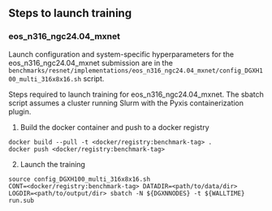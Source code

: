 ## Steps to launch training

### eos_n316_ngc24.04_mxnet

Launch configuration and system-specific hyperparameters for the
eos_n316_ngc24.04_mxnet submission are in the
`benchmarks/resnet/implementations/eos_n316_ngc24.04_mxnet/config_DGXH100_multi_316x8x16.sh` script.

Steps required to launch training for eos_n316_ngc24.04_mxnet.  The sbatch
script assumes a cluster running Slurm with the Pyxis containerization plugin.

1. Build the docker container and push to a docker registry

```
docker build --pull -t <docker/registry:benchmark-tag> .
docker push <docker/registry:benchmark-tag>
```

2. Launch the training
```
source config_DGXH100_multi_316x8x16.sh
CONT=<docker/registry:benchmark-tag> DATADIR=<path/to/data/dir> LOGDIR=<path/to/output/dir> sbatch -N ${DGXNNODES} -t ${WALLTIME} run.sub
```
